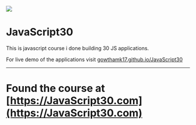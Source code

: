 ﻿![](https://javascript30.com/images/JS3-social-share.png)

# JavaScript30

This is javascript course i done building 30 JS applications.

For live demo of the applications visit [gowthamk17.github.io/JavaScript30](https://gowthamk17.github.io/JavaScript30/)


---

# Found the course at [https://JavaScript30.com](https://JavaScript30.com)

